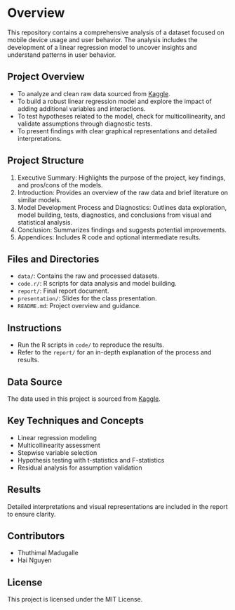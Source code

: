 # **Overview**

This repository contains a comprehensive analysis of a dataset focused on mobile device usage and user behavior. The analysis includes the development of a linear regression model to uncover insights and understand patterns in user behavior.

## **Project Overview**

- To analyze and clean raw data sourced from [Kaggle](https://www.kaggle.com/datasets/valakhorasani/mobile-device-usage-and-user-behavior-dataset?resource=download&select=user_behavior_dataset.csv).
- To build a robust linear regression model and explore the impact of adding additional variables and interactions.
- To test hypotheses related to the model, check for multicollinearity, and validate assumptions through diagnostic tests.
- To present findings with clear graphical representations and detailed interpretations.

## **Project Structure**

1. Executive Summary: Highlights the purpose of the project, key findings, and pros/cons of the models.
2. Introduction: Provides an overview of the raw data and brief literature on similar models.
3. Model Development Process and Diagnostics: Outlines data exploration, model building, tests, diagnostics, and conclusions from visual and statistical analysis.
4. Conclusion: Summarizes findings and suggests potential improvements.
5. Appendices: Includes R code and optional intermediate results.

## **Files and Directories**

- `data/`: Contains the raw and processed datasets.
- `code.r/`: R scripts for data analysis and model building.
- `report/`: Final report document.
- `presentation/`: Slides for the class presentation.
- `README.md`: Project overview and guidance.

## **Instructions**

- Run the R scripts in `code/` to reproduce the results.
- Refer to the `report/` for an in-depth explanation of the process and results.

## **Data Source**

The data used in this project is sourced from [Kaggle](https://www.kaggle.com/datasets/valakhorasani/mobile-device-usage-and-user-behavior-dataset?resource=download&select=user_behavior_dataset.csv).

## **Key Techniques and Concepts**

- Linear regression modeling
- Multicollinearity assessment
- Stepwise variable selection
- Hypothesis testing with t-statistics and F-statistics
- Residual analysis for assumption validation

## **Results**

Detailed interpretations and visual representations are included in the report to ensure clarity.

## **Contributors**

- Thuthimal Madugalle
- Hai Nguyen

## **License**

This project is licensed under the MIT License. 
